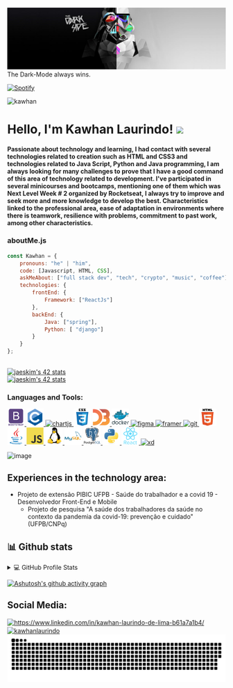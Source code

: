 ![](https://github.com/Dineshkarthik/Dineshkarthik/blob/master/assets/cover.jpg)
The Dark-Mode always wins.
<br/>

[![Spotify](https://novatorem.vercel.app/api/spotify)](https://open.spotify.com/user/twgxll_fox)

<p align="left"> <img src="https://komarev.com/ghpvc/?username=kawhan&label=Profile%20views&color=0e75b6&style=flat" alt="kawhan" /> </p>

# Hello, I'm Kawhan Laurindo! <img src="https://raw.githubusercontent.com/MartinHeinz/MartinHeinz/master/wave.gif" width="30px"> 

#### Passionate about technology and learning, I had contact with several technologies related to creation such as HTML and CSS3 and technologies related to Java Script, Python and Java programming, I am always looking for many challenges to prove that I have a good command of this area of technology related to development. I've participated in several minicourses and bootcamps, mentioning one of them which was Next Level Week # 2 organized by Rocketseat, I always try to improve and seek more and more knowledge to develop the best. Characteristics linked to the professional area, ease of adaptation in environments where there is teamwork, resilience with problems, commitment to past work, among other characteristics.

### aboutMe.js

```javascript
const Kawhan = {
    pronouns: "he" | "him",
    code: [Javascript, HTML, CSS],
    askMeAbout: ["full stack dev", "tech", "crypto", "music", "coffee"],
    technologies: {
        frontEnd: {
            Framework: ["ReactJs"]
        },
        backEnd: {
            Java: ["spring"],
            Python: [ "django"]
        }        
    }
};
```


<br/>[![jaeskim's 42 stats](https://badge42.herokuapp.com/api/stats/klaurind?darkmode=true&cursus=Basecamp)](https://github.com/JaeSeoKim/badge42)
<br/>[![jaeskim's 42 stats](https://badge42.herokuapp.com/api/stats/klaurind?darkmode=true&cursus=42cursus)](https://github.com/JaeSeoKim/badge42)



<h3 align="left">Languages and Tools:</h3>
<p align="left"> <a href="https://getbootstrap.com" target="_blank"> <img src="https://raw.githubusercontent.com/devicons/devicon/master/icons/bootstrap/bootstrap-plain-wordmark.svg" alt="bootstrap" width="40" height="40"/> </a> <a href="https://www.cprogramming.com/" target="_blank"> <img src="https://raw.githubusercontent.com/devicons/devicon/master/icons/c/c-original.svg" alt="c" width="40" height="40"/> </a> <a href="https://www.chartjs.org" target="_blank"> <img src="https://www.chartjs.org/media/logo-title.svg" alt="chartjs" width="40" height="40"/> </a> <a href="https://www.w3schools.com/css/" target="_blank"> <img src="https://raw.githubusercontent.com/devicons/devicon/master/icons/css3/css3-original-wordmark.svg" alt="css3" width="40" height="40"/> </a> <a href="https://d3js.org/" target="_blank"> <img src="https://raw.githubusercontent.com/devicons/devicon/master/icons/d3js/d3js-original.svg" alt="d3js" width="40" height="40"/> </a> <a href="https://www.docker.com/" target="_blank"> <img src="https://raw.githubusercontent.com/devicons/devicon/master/icons/docker/docker-original-wordmark.svg" alt="docker" width="40" height="40"/> </a> <a href="https://www.figma.com/" target="_blank"> <img src="https://www.vectorlogo.zone/logos/figma/figma-icon.svg" alt="figma" width="40" height="40"/> </a> <a href="https://www.framer.com/" target="_blank"> <img src="https://www.vectorlogo.zone/logos/framer/framer-icon.svg" alt="framer" width="40" height="40"/> </a> <a href="https://git-scm.com/" target="_blank"> <img src="https://www.vectorlogo.zone/logos/git-scm/git-scm-icon.svg" alt="git" width="40" height="40"/> </a> <a href="https://www.w3.org/html/" target="_blank"> <img src="https://raw.githubusercontent.com/devicons/devicon/master/icons/html5/html5-original-wordmark.svg" alt="html5" width="40" height="40"/> </a> <a href="https://www.java.com" target="_blank"> <img src="https://raw.githubusercontent.com/devicons/devicon/master/icons/java/java-original.svg" alt="java" width="40" height="40"/> </a> <a href="https://developer.mozilla.org/en-US/docs/Web/JavaScript" target="_blank"> <img src="https://raw.githubusercontent.com/devicons/devicon/master/icons/javascript/javascript-original.svg" alt="javascript" width="40" height="40"/> </a> <a href="https://www.linux.org/" target="_blank"> <img src="https://raw.githubusercontent.com/devicons/devicon/master/icons/linux/linux-original.svg" alt="linux" width="40" height="40"/> </a> <a href="https://www.mysql.com/" target="_blank"> <img src="https://raw.githubusercontent.com/devicons/devicon/master/icons/mysql/mysql-original-wordmark.svg" alt="mysql" width="40" height="40"/> </a> <a href="https://www.postgresql.org" target="_blank"> <img src="https://raw.githubusercontent.com/devicons/devicon/master/icons/postgresql/postgresql-original-wordmark.svg" alt="postgresql" width="40" height="40"/> </a> <a href="https://www.python.org" target="_blank"> <img src="https://raw.githubusercontent.com/devicons/devicon/master/icons/python/python-original.svg" alt="python" width="40" height="40"/> </a> <a href="https://reactjs.org/" target="_blank"> <img src="https://raw.githubusercontent.com/devicons/devicon/master/icons/react/react-original-wordmark.svg" alt="react" width="40" height="40"/> </a> <a href="https://www.adobe.com/products/xd.html" target="_blank"> <img src="https://cdn.worldvectorlogo.com/logos/adobe-xd.svg" alt="xd" width="40" height="40"/> </a> </p>

![image](https://img.shields.io/badge/Shell_Script-121011?style=for-the-badge&logo=gnu-bash&logoColor=white)

## Experiences in the technology area:
* Projeto de extensão PIBIC UFPB - Saúde do trabalhador e a covid 19 - Desenvolvedor Front-End e Mobile
   - Projeto de pesquisa "A saúde dos trabalhadores da saúde no contexto da pandemia da covid-19: prevenção e cuidado" (UFPB/CNPq)

## 📊 Github stats

<!-- https://github.com/anuraghazra/github-readme-stats -->
<details> 
  <summary>💻 GitHub Profile Stats</summary>
  <br/>
   
[![card](https://github-readme-stats.vercel.app/api?username=Kawhan&theme=tokyonight)](https://github.com/iuricode/) [![iuricode](https://github-readme-stats.vercel.app/api/top-langs/?username=Kawhan&hide=html&layout=compact&theme=tokyonight)](https://github.com/iuricode/)

<img src="https://github-readme-streak-stats.herokuapp.com/?user=Kawhan&theme=tokyonight" />
<img src="https://github-profile-trophy.vercel.app/?username=Kawhan&theme=flat&column=7&margin-w=10" alt="logo" height="160" align="center" />
  <br/>
  <b>Note:</b> Top languages is only a metric of the languages my public code consists of and doesn't reflect experience or skill level.
</details>




<!-- https://github.com/ashutosh00710/github-readme-activity-graph -->
[![Ashutosh's github activity graph](https://activity-graph.herokuapp.com/graph?username=Kawhan&theme=react-dark)](https://github.com/ashutosh00710/github-readme-activity-graph)

## Social Media:
<a href="https://www.linkedin.com/in/kawhan-laurindo-de-lima-b61a7a1b4/" target="blank"><img align="center" src="https://raw.githubusercontent.com/rahuldkjain/github-profile-readme-generator/master/src/images/icons/Social/linked-in-alt.svg" alt="https://www.linkedin.com/in/kawhan-laurindo-de-lima-b61a7a1b4/" height="30" width="40" /></a>
<a href="https://instagram.com/kawhanlaurindo" target="blank"><img align="center" src="https://raw.githubusercontent.com/rahuldkjain/github-profile-readme-generator/master/src/images/icons/Social/instagram.svg" alt="kawhanlaurindo" height="30" width="40" /></a>
<br/> ![Snake animation](https://github.com/Kawhan/Kawhan/blob/output/github-contribution-grid-snake.svg)
</p>

